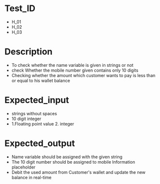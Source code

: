 # Test_ID   
* H_01     
* H_02     
* H_03     
# Description	
* To check whether the name variable is given in strings or not	
* check Whether the mobile number given contains only 10 digits
* Checking whether the amount which customer wants to pay is less than or equal to his wallet balance

# Expected_input
* strings without spaces
* 10 digit integer
* 1.Floating point value 2. integer

# Expected_output
  * Name variable should be assigned with the given string
  * The 10 digit number should be assigned to mobile Information placeholder
  * Debit the used amount from Customer's wallet and update the new balance in real-time

